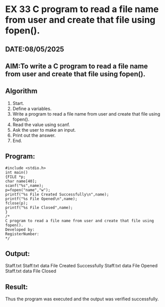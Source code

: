 # EX 33 C program to read a file name from user and create that file using fopen().
## DATE:08/05/2025
## AIM:To write a C program to read a file name from user and create that file using fopen().

## Algorithm
1. Start. 
2. Define a variables. 
3. Write a program to read a file name from user and create that file using fopen(). 
4. Read the value using scanf. 
5. Ask the user to make an input. 
6. Print out the answer. 
7. End.   

## Program:
```
#include <stdio.h> 
int main() 
{FILE *p; 
char name[40]; 
scanf("%s",name); 
p=fopen("name","w"); 
printf("%s File Created Successfully\n",name); 
printf("%s File Opened\n",name); 
fclose(p); 
printf("%s File Closed",name); 
} 
/*
C program to read a file name from user and create that file using fopen().
Developed by: 
RegisterNumber:  
*/
```

## Output:
Staff.txt
Staff.txt data File Created Successfully
Staff.txt data File Opened
Staff.txt data File Closed

## Result:
Thus the program was executed and the output was verified successfully.
